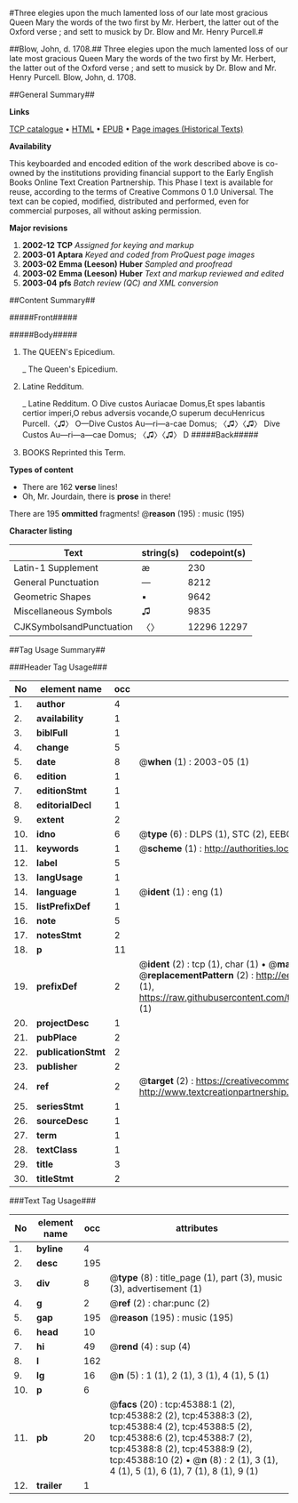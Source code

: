 #Three elegies upon the much lamented loss of our late most gracious Queen Mary the words of the two first by Mr. Herbert, the latter out of the Oxford verse ; and sett to musick by Dr. Blow and Mr. Henry Purcell.#

##Blow, John, d. 1708.##
Three elegies upon the much lamented loss of our late most gracious Queen Mary the words of the two first by Mr. Herbert, the latter out of the Oxford verse ; and sett to musick by Dr. Blow and Mr. Henry Purcell.
Blow, John, d. 1708.

##General Summary##

**Links**

[TCP catalogue](http://www.ota.ox.ac.uk/tcp/)  • 
[HTML](http://tei.it.ox.ac.uk/tcp/Texts-HTML/free/A28/A28482.html)  • 
[EPUB](http://tei.it.ox.ac.uk/tcp/Texts-EPUB/free/A28/A28482.epub) • 
[Page images (Historical Texts)](https://data.historicaltexts.jisc.ac.uk/view?pubId=eebo-10604005e&pageId=eebo-10604005e-45388-1)

**Availability**

This keyboarded and encoded edition of the
	       work described above is co-owned by the institutions
	       providing financial support to the Early English Books
	       Online Text Creation Partnership. This Phase I text is
	       available for reuse, according to the terms of Creative
	       Commons 0 1.0 Universal. The text can be copied,
	       modified, distributed and performed, even for
	       commercial purposes, all without asking permission.

**Major revisions**

1. __2002-12__ __TCP__ *Assigned for keying and markup*
1. __2003-01__ __Aptara__ *Keyed and coded from ProQuest page images*
1. __2003-02__ __Emma (Leeson) Huber__ *Sampled and proofread*
1. __2003-02__ __Emma (Leeson) Huber__ *Text and markup reviewed and edited*
1. __2003-04__ __pfs__ *Batch review (QC) and XML conversion*

##Content Summary##

#####Front#####

#####Body#####

1. The QUEEN's Epicedium.

    _ The Queen's Epicedium.

1. Latine Redditum.

    _ Latine Redditum.
O Dive custos Auriacae Domus,Et spes labantis certior imperi,O rebus adversis vocande,O superum decuHenricus Purcell.〈♫〉
O—Dive Custos Au—ri—a-cae Domus;
〈♫〉〈♫〉
Dive Custos Au—ri—a—cae Domus;
〈♫〉〈♫〉
D
#####Back#####

1. BOOKS Reprinted this Term.

**Types of content**

  * There are 162 **verse** lines!
  * Oh, Mr. Jourdain, there is **prose** in there!

There are 195 **ommitted** fragments! 
 @__reason__ (195) : music (195)

**Character listing**


|Text|string(s)|codepoint(s)|
|---|---|---|
|Latin-1 Supplement|æ|230|
|General Punctuation|—|8212|
|Geometric Shapes|▪|9642|
|Miscellaneous Symbols|♫|9835|
|CJKSymbolsandPunctuation|〈〉|12296 12297|

##Tag Usage Summary##

###Header Tag Usage###

|No|element name|occ|attributes|
|---|---|---|---|
|1.|__author__|4||
|2.|__availability__|1||
|3.|__biblFull__|1||
|4.|__change__|5||
|5.|__date__|8| @__when__ (1) : 2003-05 (1)|
|6.|__edition__|1||
|7.|__editionStmt__|1||
|8.|__editorialDecl__|1||
|9.|__extent__|2||
|10.|__idno__|6| @__type__ (6) : DLPS (1), STC (2), EEBO-CITATION (1), OCLC (1), VID (1)|
|11.|__keywords__|1| @__scheme__ (1) : http://authorities.loc.gov/ (1)|
|12.|__label__|5||
|13.|__langUsage__|1||
|14.|__language__|1| @__ident__ (1) : eng (1)|
|15.|__listPrefixDef__|1||
|16.|__note__|5||
|17.|__notesStmt__|2||
|18.|__p__|11||
|19.|__prefixDef__|2| @__ident__ (2) : tcp (1), char (1)  •  @__matchPattern__ (2) : ([0-9\-]+):([0-9IVX]+) (1), (.+) (1)  •  @__replacementPattern__ (2) : http://eebo.chadwyck.com/downloadtiff?vid=$1&page=$2 (1), https://raw.githubusercontent.com/textcreationpartnership/Texts/master/tcpchars.xml#$1 (1)|
|20.|__projectDesc__|1||
|21.|__pubPlace__|2||
|22.|__publicationStmt__|2||
|23.|__publisher__|2||
|24.|__ref__|2| @__target__ (2) : https://creativecommons.org/publicdomain/zero/1.0/ (1), http://www.textcreationpartnership.org/docs/. (1)|
|25.|__seriesStmt__|1||
|26.|__sourceDesc__|1||
|27.|__term__|1||
|28.|__textClass__|1||
|29.|__title__|3||
|30.|__titleStmt__|2||


###Text Tag Usage###

|No|element name|occ|attributes|
|---|---|---|---|
|1.|__byline__|4||
|2.|__desc__|195||
|3.|__div__|8| @__type__ (8) : title_page (1), part (3), music (3), advertisement (1)|
|4.|__g__|2| @__ref__ (2) : char:punc (2)|
|5.|__gap__|195| @__reason__ (195) : music (195)|
|6.|__head__|10||
|7.|__hi__|49| @__rend__ (4) : sup (4)|
|8.|__l__|162||
|9.|__lg__|16| @__n__ (5) : 1 (1), 2 (1), 3 (1), 4 (1), 5 (1)|
|10.|__p__|6||
|11.|__pb__|20| @__facs__ (20) : tcp:45388:1 (2), tcp:45388:2 (2), tcp:45388:3 (2), tcp:45388:4 (2), tcp:45388:5 (2), tcp:45388:6 (2), tcp:45388:7 (2), tcp:45388:8 (2), tcp:45388:9 (2), tcp:45388:10 (2)  •  @__n__ (8) : 2 (1), 3 (1), 4 (1), 5 (1), 6 (1), 7 (1), 8 (1), 9 (1)|
|12.|__trailer__|1||
